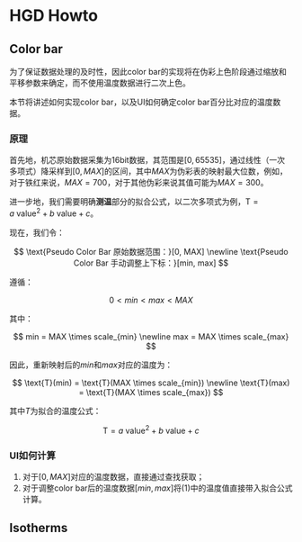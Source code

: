 # HGD Howto

## Color bar

为了保证数据处理的及时性，因此color bar的实现将在伪彩上色阶段通过缩放和平移参数来确定，而不使用温度数据进行二次上色。

本节将讲述如何实现color bar，以及UI如何确定color bar百分比对应的温度数据。

### 原理

首先地，机芯原始数据采集为16bit数据，其范围是$[0, 65535]$，通过线性（一次多项式）降采样到$[0, MAX]$的区间，其中$MAX$为伪彩表的映射最大位数，例如，对于铁红来说，$MAX = 700$，对于其他伪彩来说其值可能为$MAX=300$。

进一步地，我们需要明确**测温**部分的拟合公式，以二次多项式为例，$\text{T}=a \ \text{value}^{2} + b \ \text{value} + c$。

现在，我们令：

$$
\text{Pseudo Color Bar 原始数据范围：}[0, MAX] \newline
\text{Pseudo Color Bar 手动调整上下标：}[min, max]
$$

遵循：

$$
0 < min < max < MAX
$$

其中：

$$
min = MAX \times scale_{min} \newline
max = MAX \times scale_{max}
$$

因此，重新映射后的$min$和$max$对应的温度为：

$$
\text{T}(min) = \text{T}(MAX \times scale_{min}) \newline
\text{T}(max) = \text{T}(MAX \times scale_{max})
$$

其中$T$为拟合的温度公式：

$$
\text{T}=a \ \text{value}^{2} + b \ \text{value} + c
$$

### UI如何计算

1. 对于$[0, MAX]$对应的温度数据，直接通过查找获取；
2. 对于调整color bar后的温度数据$[min, max]$将(1)中的温度值直接带入拟合公式计算。

## Isotherms

